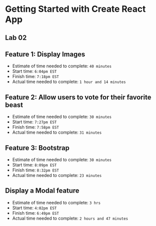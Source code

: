 # Getting Started with Create React App

## Lab 02

## Feature 1: Display Images

- Estimate of time needed to complete: `40 minutes`
- Start time: `6:04pm EST`
- Finish time: `7:18pm EST`
- Actual time needed to complete: `1 hour and 14 minutes`

## Feature 2: Allow users to vote for their favorite beast

- Estimate of time needed to complete: `30 minutes`
- Start time: `7:27pm EST`
- Finish time: `7:58pm EST`
- Actual time needed to complete: `31 minutes`

## Feature 3: Bootstrap

- Estimate of time needed to complete: `30 minutes`
- Start time: `8:09pm EST`
- Finish time: `8:32pm EST`
- Actual time needed to complete: `23 minutes`

## Display a Modal feature

- Estimate of time needed to complete: `3 hrs`
- Start time: `4:02pm EST`
- Finish time: `6:49pm EST`
- Actual time needed to complete: `2 hours and 47 minutes`
